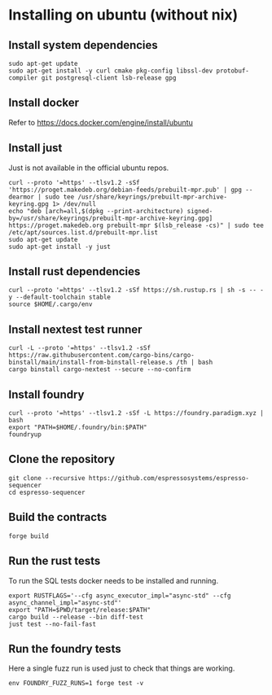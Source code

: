# Installing on ubuntu (without nix)

<!-- Note that all lines that start with four spaces will be executed in the CI -->

## Install system dependencies

    sudo apt-get update
    sudo apt-get install -y curl cmake pkg-config libssl-dev protobuf-compiler git postgresql-client lsb-release gpg

## Install docker

Refer to https://docs.docker.com/engine/install/ubuntu

## Install just

Just is not available in the official ubuntu repos.

    curl --proto '=https' --tlsv1.2 -sSf 'https://proget.makedeb.org/debian-feeds/prebuilt-mpr.pub' | gpg --dearmor | sudo tee /usr/share/keyrings/prebuilt-mpr-archive-keyring.gpg 1> /dev/null
    echo "deb [arch=all,$(dpkg --print-architecture) signed-by=/usr/share/keyrings/prebuilt-mpr-archive-keyring.gpg] https://proget.makedeb.org prebuilt-mpr $(lsb_release -cs)" | sudo tee /etc/apt/sources.list.d/prebuilt-mpr.list
    sudo apt-get update
    sudo apt-get install -y just

## Install rust dependencies

    curl --proto '=https' --tlsv1.2 -sSf https://sh.rustup.rs | sh -s -- -y --default-toolchain stable
    source $HOME/.cargo/env

## Install nextest test runner

    curl -L --proto '=https' --tlsv1.2 -sSf https://raw.githubusercontent.com/cargo-bins/cargo-binstall/main/install-from-binstall-release.s /th | bash
    cargo binstall cargo-nextest --secure --no-confirm

## Install foundry

    curl --proto '=https' --tlsv1.2 -sSf -L https://foundry.paradigm.xyz | bash
    export "PATH=$HOME/.foundry/bin:$PATH"
    foundryup

## Clone the repository

    git clone --recursive https://github.com/espressosystems/espresso-sequencer
    cd espresso-sequencer

## Build the contracts

    forge build

## Run the rust tests

To run the SQL tests docker needs to be installed and running.

    export RUSTFLAGS='--cfg async_executor_impl="async-std" --cfg async_channel_impl="async-std"'
    export "PATH=$PWD/target/release:$PATH"
    cargo build --release --bin diff-test
    just test --no-fail-fast

## Run the foundry tests

Here a single fuzz run is used just to check that things are working.

    env FOUNDRY_FUZZ_RUNS=1 forge test -v
